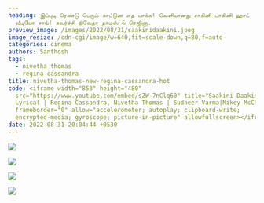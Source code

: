 ```yaml
---
heading: இப்புடி ரெண்டு பெரும் காட்டுன எத பாக்க! வெளியானது சாகினி டாகினி ஹாட்
  வீடியோ சாங்! கவர்ச்சி நிவேதா தாமஸ் & ரெஜினா.
preview_image: /images/2022/08/31/saakinidaakini.jpeg
image_resize: /cdn-cgi/image/w=640,fit=scale-down,q=80,f=auto
categories: cinema
authors: Santhosh
tags:
  - nivetha thomas
  - regina cassandra
title: nivetha-thomas-new-regina-cassandra-hot
code: <iframe width="853" height="480"
  src="https://www.youtube.com/embed/sZW-7nClq60" title="Saakini Daakini Theme
  Lyrical | Regina Cassandra, Nivetha Thomas | Sudheer Varma|Mikey McCleary"
  frameborder="0" allow="accelerometer; autoplay; clipboard-write;
  encrypted-media; gyroscope; picture-in-picture" allowfullscreen></iframe>
date: 2022-08-31 20:04:44 +0530
---
```

![](/images/2022/08/31/nivetha-thomas-new-regina-cassandra-hot.jpeg)

![](/images/2022/08/31/nivetha-thomas-new-regina-cassandra-hot2.jpeg)

![](/images/2022/08/31/nivetha-thomas-new-regina-cassandra-hot4.jpeg)

![](/images/2022/08/31/nivetha-thomas-new-regina-cassandra-hot6.jpeg)